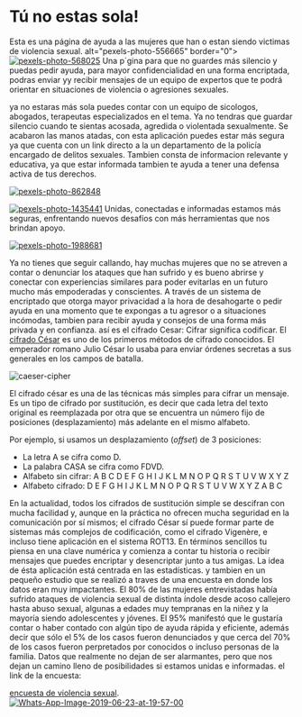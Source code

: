 # Tú no estas sola!
Esta es una página de ayuda a las mujeres que han o estan siendo victimas de violencia sexual.
alt="pexels-photo-556665" border="0"></a>
<a href="https://ibb.co/Z6xQmgm"><img src="https://i.ibb.co/TBtQL0L/pexels-photo-568025.jpg" alt="pexels-photo-568025" border="0"></a>
Una p´gina para que no guardes más silencio y puedas pedir ayuda, para mayor confidencialidad en una forma encriptada, podras enviar yy recibir mensajes de un equipo de expertos que te podrá orientar en situaciones de violencia o agresiones sexuales.

ya no estaras más sola puedes contar con un equipo de sicologos, abogados, terapeutas especializados en el tema.
Ya no tendras que guardar silencio cuando te sientas acosada, agredida o violentada sexualmente.
Se acabaron las manos atadas, con esta aplicación puedes estar más segura ya que cuenta con un link directo a la un departamento de la policía encargado de delitos sexuales.
Tambien consta de informacion relevante y educativa, ya que estar informada tambien te ayuda a tener una defensa activa de tus derechos.

<a href="https://ibb.co/NNcS8Mm"><img src="https://i.ibb.co/8x1cWHd/pexels-photo-862848.jpg" alt="pexels-photo-862848" border="0"></a>


<a href="https://ibb.co/1LB6mwf"><img src="https://i.ibb.co/hyrfmtR/pexels-photo-1435441.jpg" alt="pexels-photo-1435441" border="0"></a>
Unidas, conectadas e informadas estamos más seguras, enfrentando nuevos desafíos con más herramientas que nos brindan apoyo.


<a href="https://ibb.co/f0ywv2k"><img src="https://i.ibb.co/MNt06sc/pexels-photo-1988681.jpg" alt="pexels-photo-1988681" border="0"></a>

Ya no tienes que seguir callando, hay muchas mujeres que no se atreven a contar o denunciar los ataques que han sufrido y es bueno abrirse y conectar con experiencias similares para poder evitarlas en un futuro mucho más empoderadas y conscientes.
A través de un sistema de encriptado que otorga mayor privacidad a la hora de desahogarte o pedir ayuda en una momento que te expongas a tu agresor o a situaciones incómodas, tambien para recibir ayuda y consejos de una forma más privada y en confianza.
 así es el cifrado Cesar:
Cifrar significa codificar. El [cifrado César](https://en.wikipedia.org/wiki/Caesar_cipher) es uno de los primeros métodos de cifrado conocidos. El emperador romano Julio César lo usaba para enviar órdenes secretas a sus generales en los campos de batalla.

![caeser-cipher](https://upload.wikimedia.org/wikipedia/commons/thumb/2/2b/Caesar3.svg/2000px-Caesar3.svg.png)

El cifrado césar es una de las técnicas más simples para cifrar un mensaje. Es un tipo de cifrado por sustitución, es decir que cada letra del texto original es reemplazada por otra que se encuentra un número fijo de posiciones (desplazamiento) más adelante en el mismo alfabeto.

Por ejemplo, si usamos un desplazamiento (_offset_) de 3 posiciones:

- La letra A se cifra como D.
- La palabra CASA se cifra como FDVD.
- Alfabeto sin cifrar: A B C D E F G H I J K L M N O P Q R S T U V W X Y Z
- Alfabeto cifrado: D E F G H I J K L M N O P Q R S T U V W X Y Z A B C

En la actualidad, todos los cifrados de sustitución simple se descifran con mucha facilidad y, aunque en la práctica no ofrecen mucha seguridad en la comunicación por sí mismos; el cifrado César sí puede formar parte de sistemas más complejos de codificación, como el cifrado Vigenère, e incluso tiene aplicación en el sistema ROT13.
En términos sencillos tu piensa en una clave numérica y comienza a contar tu historia o recibir mensajes que puedes encriptar y desencriptar junto a tus amigas.
 La idea de ésta aplicación está centrada en las estadísticas.
 y tambien en un pequeño estudio que se realizó a traves de una encuesta en donde los datos eran muy impactantes.
 El 80% de las mujeres entrevistadas había sufrido ataques de violencia sexual de distinta índole desde acoso callejero hasta abuso sexual, algunas a edades muy tempranas en la niñez y la mayoría siendo adolescentes y jóvenes. El 95% manifestó que le gustaría contar o haber contado con algún tipo de ayuda rápida y eficiente, además decir que sólo el 5% de los casos fueron denunciados y que cerca del 70% de los casos fueron perpretados por conocidos o incluso personas de la familia.
 Datos que realmente no dejan de ser alarmantes, pero que nos dejan un camino lleno de posibilidades si estamos unidas e informadas.
 el link de la encuesta:

 [encuesta de violencia sexual](https://docs.google.com/forms/d/1lMP3WFATP5rZwK3XsSp36oDYNNrYun7E1lXEo6w46Gw/edit#responses).
 <a href="https://ibb.co/3CN1v6n"><img src="https://i.ibb.co/d52BtCR/Whats-App-Image-2019-06-23-at-19-57-00.jpg" alt="Whats-App-Image-2019-06-23-at-19-57-00" border="0"></a>

